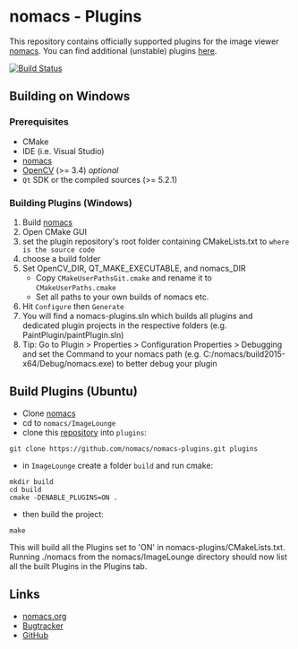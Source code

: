 # nomacs - Plugins

This repository contains officially supported plugins for the image viewer [nomacs](https://github.com/nomacs/nomacs). You can find additional (unstable) plugins [here](https://github.com/diemmarkus/nomacs-plugins).

[![Build Status](https://travis-ci.org/nomacs/nomacs-plugins.svg?branch=master)](https://travis-ci.org/nomacs/nomacs-plugins)

## Building on Windows

### Prerequisites

- CMake
- IDE (i.e. Visual Studio)
- [nomacs](https://github.com/nomacs/nomacs)
- [OpenCV](https://github.com/TUWien/opencv) (>= 3.4) _optional_
- `Qt` SDK or the compiled sources (>= 5.2.1)

### Building Plugins (Windows)

1. Build [nomacs](https://github.com/nomacs/nomacs)
2. Open CMake GUI
3. set the plugin repository's root folder containing CMakeLists.txt to `where is the source code`
4. choose a build folder
5. Set OpenCV_DIR, QT_MAKE_EXECUTABLE, and nomacs_DIR
    - Copy `CMakeUserPathsGit.cmake` and rename it to `CMakeUserPaths.cmake`
    - Set all paths to your own builds of nomacs etc.
6. Hit `Configure` then `Generate`
7. You will find a nomacs-plugins.sln which builds all plugins and dedicated plugin projects in the respective folders (e.g. PaintPlugin/paintPlugin.sln)
8. Tip: Go to Plugin > Properties > Configuration Properties > Debugging and set the Command to your nomacs path (e.g. C:/nomacs/build2015-x64/Debug/nomacs.exe) to better debug your plugin

## Build Plugins (Ubuntu)

- Clone [nomacs](https://github.com/nomacs/nomacs.git)
- cd to `nomacs/ImageLounge`
- clone this [repository](https://github.com/nomacs/nomacs-plugins.git) into `plugins`:
````terminal
git clone https://github.com/nomacs/nomacs-plugins.git plugins
````
- in `ImageLounge` create a folder `build` and run cmake:
````
mkdir build
cd build
cmake -DENABLE_PLUGINS=ON .
````
- then build the project:
````terminal
make
````

This will build all the Plugins set to 'ON' in nomacs-plugins/CMakeLists.txt. Running ./nomacs from the nomacs/ImageLounge directory should now list all the built Plugins in the Plugins tab.


## Links

- [nomacs.org](http://nomacs.org)
- [Bugtracker](https://github.com/nomacs/nomacs-plugins/issues)
- [GitHub](https://github.com/nomacs)
